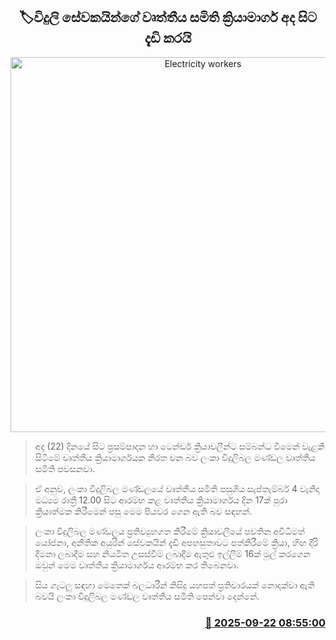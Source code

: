 <p align='center'><b><h2 align='center' title='Electricity workers' trade union action to be intensified from today'>🏷විදුලි සේවකයින්ගේ වෘත්තීය සමිති ක්‍රියාමාර්ග අද සිට දැඩි කරයි</h2></b></p>
<p align='center'><img src='https://helakuru.sgp1.cdn.digitaloceanspaces.com/esana/images/lib/ceb-protest-archived.jpg' width='600' alt='Electricity workers' trade union action to be intensified from today'></p>

> අද (22) දිනයේ සිට ප්‍රසම්පාදන හා ටෙන්ඩර් ක්‍රියාවලීන්ට සම්බන්ධ වීමෙන් වැළකී සිටීමේ වෘත්තීය ක්‍රියාමාර්ගයක නිරත වන බව ලංකා විදුලිබල මණ්ඩල වෘත්තීය සමිති පවසනවා.

> ඒ අනුව, ලංකා විදුලිබල මණ්ඩලයේ වෘත්තීය සමිති පසුගිය සැප්තැම්බර් 4 වැනිදා මධ්‍යම රාත්‍රී 12.00 සිට ආරම්භ කළ වෘත්තීය ක්‍රියාමාර්ගය දින 17ක් පුරා ක්‍රියාත්මක කිරීමෙන් පසු මෙම පියවර ගෙන ඇති බව සඳහන්.

> ලංකා විදුලිබල මණ්ඩලය ප්‍රතිව්‍යුහගත කිරීමේ ක්‍රියාවලියේ පවතින අවිධිමත් යෝජනා, අනීතික අයුරින් සේවකයින් දැඩි අපහසුතාවට පත්කිරීමේ ක්‍රියා, හිඟ දිරි දීමනා ලබාදීම සහ නියමිත උසස්වීම් ලබාදීම ඇතුළු ඉල්ලීම් 16ක් මුල් කරගෙන ඔවුන් මෙම වෘත්තීය ක්‍රියාමාර්ගය ආරම්භ කර තිබෙනවා.

> සිය ගැටලු සඳහා මෙතෙක් බලධාරීන් කිසිදු යහපත් ප්‍රතිචාරයක් නොදක්වා ඇති බවයි ලංකා විදුලිබල මණ්ඩල වෘත්තීය සමිති පෙන්වා දෙන්නේ.



<h3 align='right'><a href='https://www.helakuru.lk/esana/p/113845/'>📅 2025-09-22 08:55:00</a></h3>
